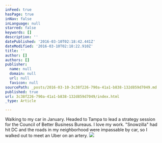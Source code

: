 ```yaml
---
inFeed: true
hasPage: true
inNav: false
inLanguage: null
starred: false
keywords: []
description: ''
datePublished: '2016-03-10T02:18:42.441Z'
dateModified: '2016-03-10T02:18:22.910Z'
title: ''
author: []
authors: []
publisher:
  name: null
  domain: null
  url: null
  favicon: null
sourcePath: _posts/2016-03-10-3c38f226-790a-41a1-b838-132d859d7049.md
published: true
url: 3c38f226-790a-41a1-b838-132d859d7049/index.html
_type: Article

---
```

Walking to my car in January. Headed to Tampa to lead a strategy session for the Council of Better Business Bureaus. I love my work. "Snowzilla" had hit DC and the roads in my neighborhood were impassable by car, so I walked out to meet an Uber on an artery. ![](https://the-grid-user-content.s3-us-west-2.amazonaws.com/61c7d6ca-9aa7-4719-a5fb-7643a5354e56.jpg)